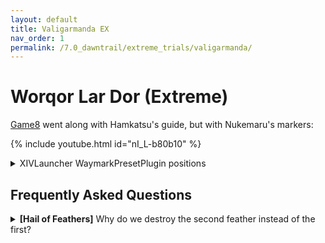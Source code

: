 ```yaml
---
layout: default
title: Valigarmanda EX
nav_order: 1
permalink: /7.0_dawntrail/extreme_trials/valigarmanda/
---
```


# Worqor Lar Dor (Extreme)

[Game8](https://game8.jp/ff14/622480) went along with Hamkatsu's guide, 
but with Nukemaru's markers:

{% include youtube.html id="nI_L-b80b10" %}

<details markdown=block>
<summary>XIVLauncher WaymarkPresetPlugin positions</summary>

```json
{
  "Name":"Valigarmanda EX",
  "MapID":833,
  "A":{"X":92.5,"Y":0.0,"Z":92.5,"ID":0,"Active":true},
  "B":{"X":107.5,"Y":0.0,"Z":92.5,"ID":1,"Active":true},
  "C":{"X":118.0,"Y":0.0,"Z":100.0,"ID":2,"Active":true},
  "D":{"X":82.0,"Y":0.0,"Z":100.0,"ID":3,"Active":true},
  "One":{"X":95.2,"Y":0.0,"Z":95.2,"ID":4,"Active":true},
  "Two":{"X":104.8,"Y":0.0,"Z":95.2,"ID":5,"Active":true},
  "Three":{"X":104.8,"Y":0.0,"Z":104.8,"ID":6,"Active":true},
  "Four":{"X":95.2,"Y":0.0,"Z":104.8,"ID":7,"Active":true}
}
```

</details>

## Frequently Asked Questions

<details markdown=block>
<summary>
  <b>[Hail of Feathers]</b> Why do we destroy the second feather instead of the
  first?
</summary>
<table>
  <tr>
    <td>
      <p>Destroying the first feather maximises the time the party has before 
      <em>Blighted Bolt</em> resolves. However, the party has plenty of time 
      to destroy the second feather instead.</p>
      <p>More importantly, you <b>cannot stay and melee the boss</b> after
      destroying the first feather, as it is too close to the sixth (and final)
      feather.</p>
      <p>This is <em>not</em> the case for the second feather- players can 
      switch over to the boss without needing to pay attention to when the 
      later feathers will fall.</p>
    </td>
  </tr>
</table>